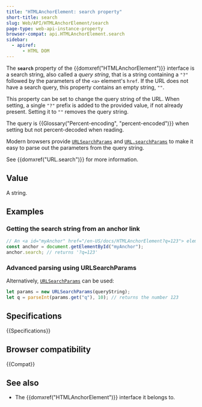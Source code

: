 ```yaml
---
title: "HTMLAnchorElement: search property"
short-title: search
slug: Web/API/HTMLAnchorElement/search
page-type: web-api-instance-property
browser-compat: api.HTMLAnchorElement.search
sidebar:
  - apiref:
      - HTML DOM
---
```


The **`search`** property of the {{domxref("HTMLAnchorElement")}} interface is a search string, also called a _query string_, that is a string containing a `"?"` followed by the parameters of the `<a>` element's `href`. If the URL does not have a search query, this property contains an empty string, `""`.

This property can be set to change the query string of the URL. When setting, a single `"?"` prefix is added to the provided value, if not already present. Setting it to `""` removes the query string.

The query is {{Glossary("Percent-encoding", "percent-encoded")}} when setting but not percent-decoded when reading.

Modern browsers provide
[`URLSearchParams`](/en-US/docs/Web/API/URLSearchParams/get#examples)
and
[`URL.searchParams`](/en-US/docs/Web/API/URL/searchParams#examples)
to make it easy to parse out the parameters from the query string.

See {{domxref("URL.search")}} for more information.

## Value

A string.

## Examples

### Getting the search string from an anchor link

```js
// An <a id="myAnchor" href="/en-US/docs/HTMLAnchorElement?q=123"> element is in the document
const anchor = document.getElementById("myAnchor");
anchor.search; // returns '?q=123'
```

### Advanced parsing using URLSearchParams

Alternatively, [`URLSearchParams`](/en-US/docs/Web/API/URLSearchParams/get#examples) can be used:

```js
let params = new URLSearchParams(queryString);
let q = parseInt(params.get("q"), 10); // returns the number 123
```

## Specifications

{{Specifications}}

## Browser compatibility

{{Compat}}

## See also

- The {{domxref("HTMLAnchorElement")}} interface it belongs to.
